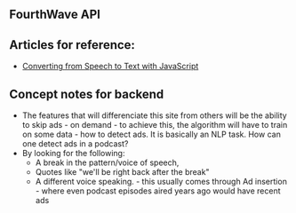 ## FourthWave API


## Articles for reference:

-   [Converting from Speech to Text with JavaScript](https://tutorialzine.com/2017/08/converting-from-speech-to-text-with-javascript)

## Concept notes for backend

-   The features that will differenciate this site from others will be the ability to skip ads - on demand - to achieve this, the algorithm will have to train on some data - how to detect ads.
    It is basically an NLP task. How can one detect ads in a podcast?
-   By looking for the following:
    -   A break in the pattern/voice of speech,
    -   Quotes like "we'll be right back after the break"
    -   A different voice speaking. - this usually comes through Ad insertion - where even podcast episodes aired years ago would have recent ads

